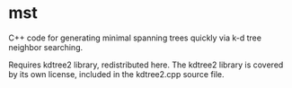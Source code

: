 mst
===

C++ code for generating minimal spanning trees quickly via k-d tree neighbor searching.

Requires kdtree2 library, redistributed here. The kdtree2 library is covered 
by its own license, included in the kdtree2.cpp source file.
